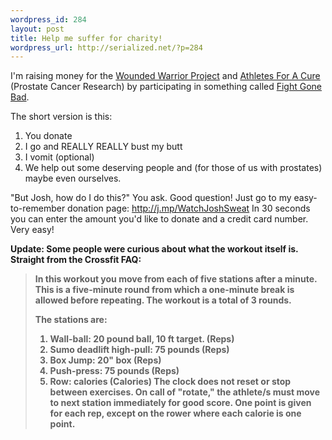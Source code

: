 ```yaml
--- 
wordpress_id: 284
layout: post
title: Help me suffer for charity!
wordpress_url: http://serialized.net/?p=284
---
```

I'm raising money for the <a href="http://woundedwarriorproject.org/">Wounded Warrior Project</a> and <a href="http://afacblog.org/">Athletes For A Cure</a> (Prostate Cancer Research) by participating in something called <a href="http://www.fgb4.org/">Fight Gone Bad</a>.

The short version is this:
<ol>
  <li>You donate</li>
  <li>I go and REALLY REALLY bust my butt</li>
  <li>I vomit (optional)</li>
  <li>We help out some deserving people and (for those of us with prostates) maybe even ourselves.</li>
</ol>

"But Josh, how do I do this?" You ask.
Good question! Just go to my easy-to-remember donation page:
<a href="http://j.mp/WatchJoshSweat">http://j.mp/WatchJoshSweat</a>
In 30 seconds you can enter the amount you'd like to donate and a credit card number. Very easy!

<b>Update:</b><b> Some people were curious about what the workout itself is.
Straight from the Crossfit FAQ:
<blockquote>
In this workout you move from each of five stations after a minute. This is a five-minute round from which a one-minute break is allowed before repeating. The workout is a total of 3 rounds.

The stations are:
 1. Wall-ball: 20 pound ball, 10 ft target. (Reps)
 2. Sumo deadlift high-pull: 75 pounds (Reps)
 3. Box Jump: 20" box (Reps)
 4. Push-press: 75 pounds (Reps)
 5. Row: calories (Calories)
The clock does not reset or stop between exercises. On call of "rotate," the athlete/s must move to next station immediately for good score. One point is given for each rep, except on the rower where each calorie is one point.
</blockquote></b>
